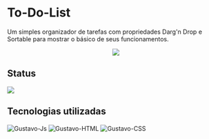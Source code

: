 # To-Do-List

Um simples organizador de tarefas com propriedades Darg'n Drop e Sortable para mostrar o básico de seus funcionamentos.

<p align="center">
<img src="assets/toDoList.gif">
</p>

## Status

<p>
<img src="http://img.shields.io/static/v1?label=STATUS&message=CONCLUIDO&color=GREEN&style=for-the-badge"/>
</p>

## Tecnologias utilizadas

<div style="display: inline_block">
  <img align="center" alt="Gustavo-Js"  src="https://img.shields.io/badge/JavaScript-323330?style=for-the-badge&logo=javascript&logoColor=F7DF1E">
  <img align="center" alt="Gustavo-HTML"  src="https://img.shields.io/badge/HTML5-E34F26?style=for-the-badge&logo=html5&logoColor=white">
  <img align="center" alt="Gustavo-CSS" src="https://img.shields.io/badge/CSS3-1572B6?style=for-the-badge&logo=css3&logoColor=white">
</div>
